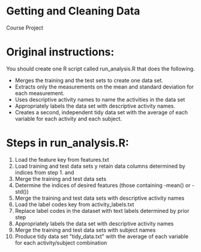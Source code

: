 Getting and Cleaning Data
====================
Course Project

# Original instructions:
You should create one R script called run_analysis.R that does the following. 
* Merges the training and the test sets to create one data set.
* Extracts only the measurements on the mean and standard deviation for each measurement. 
* Uses descriptive activity names to name the activities in the data set
* Appropriately labels the data set with descriptive activity names. 
* Creates a second, independent tidy data set with the average of each variable for each activity and each subject.

# Steps in run_analysis.R:
1. Load the feature key from features.txt
2. Load training and test data sets y retain data columns determined by indices from step 1. and 
3. Merge the training and test data sets
4. Determine the indices of desired features (those containing -mean() or -std())
5. Merge the training and test data sets with descriptive activity names
6. Load the label codes key from activity_labels.txt
7. Replace label codes in the dataset with text labels determined by prior step
8. Appropriately labels the data set with descriptive activity names
9. Merge the training and test data sets with subject names
10. Produce tidy data set "tidy_data.txt" with the average of each variable for each activity/subject combination